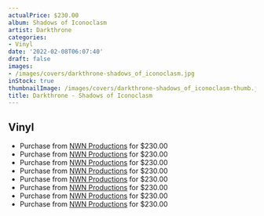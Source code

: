 ```yaml
---
actualPrice: $230.00
album: Shadows of Iconoclasm
artist: Darkthrone
categories:
- Vinyl
date: '2022-02-08T06:07:40'
draft: false
images:
- /images/covers/darkthrone-shadows_of_iconoclasm.jpg
inStock: true
thumbnailImage: /images/covers/darkthrone-shadows_of_iconoclasm-thumb.jpg
title: Darkthrone - Shadows of Iconoclasm
---
```


## Vinyl
* Purchase from [NWN Productions](http://shop.nwnprod.com/index.php?route=product/product&path=75&product_id=15309&sort=pd.name&order=ASC) for $230.00
* Purchase from [NWN Productions](http://shop.nwnprod.com/index.php?route=product/product&path=75&product_id=17575&sort=pd.name&order=ASC) for $230.00
* Purchase from [NWN Productions](http://shop.nwnprod.com/index.php?route=product/product&path=75&product_id=18191&sort=pd.name&order=ASC) for $230.00
* Purchase from [NWN Productions](http://shop.nwnprod.com/index.php?route=product/product&path=75&product_id=18609&sort=pd.name&order=ASC) for $230.00
* Purchase from [NWN Productions](http://shop.nwnprod.com/index.php?route=product/product&path=75&product_id=18773&sort=pd.name&order=ASC) for $230.00
* Purchase from [NWN Productions](http://shop.nwnprod.com/index.php?route=product/product&path=75&product_id=19192&sort=pd.name&order=ASC) for $230.00
* Purchase from [NWN Productions](http://shop.nwnprod.com/index.php?route=product/product&path=75&product_id=19411&sort=pd.name&order=ASC) for $230.00
* Purchase from [NWN Productions](http://shop.nwnprod.com/index.php?route=product/product&path=75&product_id=20730&sort=pd.name&order=ASC) for $230.00
